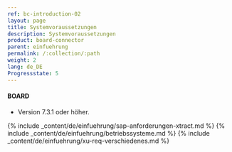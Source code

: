 ```yaml
---
ref: bc-introduction-02
layout: page
title: Systemvoraussetzungen
description: Systemvoraussetzungen
product: board-connector
parent: einfuehrung
permalink: /:collection/:path
weight: 2
lang: de_DE
Progressstate: 5
---
```


#### BOARD

- Version 7.3.1 oder höher.

{% include _content/de/einfuehrung/sap-anforderungen-xtract.md %} 
{% include _content/de/einfuehrung/betriebssysteme.md %} 
{% include _content/de/einfuehrung/xu-req-verschiedenes.md %}
